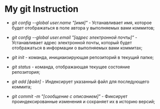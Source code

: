 # My git Instruction

* *git config --global user.name "[имя]"* - Устанавливает имя, которое будет отображаться в поле автора у выполняемых вами коммитов;

* *git config --global user.email "[адрес электронной почты]"* - Устанавливает адрес электронной почты, который будет отображаться в информации о выполняемых вами коммитах;

* *git init* - команда, инициаизирующая репозиторий в текущий папке;

* *git status* - команда, отображающая текущее состояние репозитория;

* *git add [файл]* - Индексирует указанный файл для последующего коммита;

* *git commit -m "[сообщение с описанием]"* - Фиксирует проиндексированные изменения и сохраняет их в историю версий;